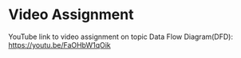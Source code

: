 # Video Assignment

YouTube link to video assignment on topic Data Flow Diagram(DFD):
https://youtu.be/FaOHbW1qOik
